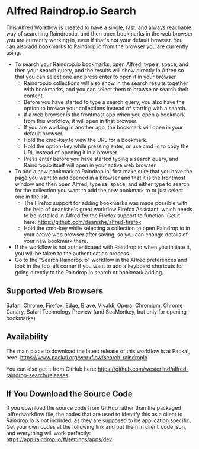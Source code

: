 # Alfred Raindrop.io Search
This Alfred Workflow is created to have a single, fast, and always reachable way of searching Raindrop.io, and then open bookmarks in the web browser you are currently working in, even if that's not your default browser.
You can also add bookmarks to Raindrop.io from the browser you are currently using.

- To search your Raindrop.io bookmarks, open Alfred, type **r**, space, and then your search query, and the results will show directly in Alfred so that you can select one and press enter to open it in your browser.
  - Raindrop.io collections will also show in the search results together with bookmarks, and you can select them to browse or search their content.
  - Before you have started to type a search query, you also have the option to browse your collections instead of starting with a search.
  - If a web browser is the frontmost app when you open a bookmark from this workflow, it will open in that browser.
  - If you are working in another app, the bookmark will open in your default browser.
  - Hold the cmd-key to view the URL for a bookmark.
  - Hold the option-key while pressing enter, or use cmd+c to copy the URL instead of opening it in a browser.
  - Press enter before you have started typing a search query, and Raindrop.io itself will open in your active web browser.
- To add a new bookmark to Raindrop.io, first make sure that you have the page you want to add opened in a browser and that it is the frontmost window and then open Alfred, type **ra**, space, and either type to search for the collection you want to add the new bookmark to or just select one in the list.
  - The Firefox support for adding bookmarks was made possible with the help of deanishe's great workflow Firefox Assistant, which needs to be installed in Alfred for the Firefox support to function. Get it here: https://github.com/deanishe/alfred-firefox
  - Hold the cmd-key while selecting a collection to open Raindrop.io in your active web browser after saving, so you can change details of your new bookmark there.
- If the workflow is not authenticated with Raindrop.io when you initiate it, you will be taken to the authentication process.
- Go to the "Search Raindrop.io" workflow in the Alfred preferences and look in the top left corner if you want to add a keyboard shortcuts for going directly to the Raindrop.io search or bookmark adding.

## Supported Web Browsers
Safari, Chrome, Firefox, Edge, Brave, Vivaldi, Opera, Chromium, Chrome Canary, Safari Technology Preview (and SeaMonkey, but only for opening bookmarks)

## Availability
The main place to download the latest release of this workflow is at Packal, here:
https://www.packal.org/workflow/search-raindropio

You can also get it from GitHub here:
https://github.com/westerlind/alfred-raindrop-search/releases

## If You Download the Source Code
If you download the source code from GitHub rather than the packaged .alfredworkflow file, the codes that are used to identify this as a client to Raindrop.io is not included, as they are supposed to be application specific.
Get your own codes at the following link and put them in client_code.json, and everything will work perfectly:
https://app.raindrop.io/#/settings/apps/dev